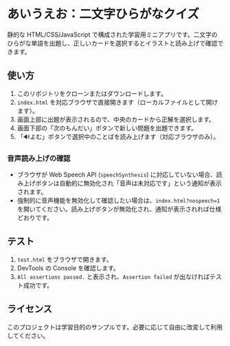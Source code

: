 # あいうえお：二文字ひらがなクイズ

静的な HTML/CSS/JavaScript で構成された学習用ミニアプリです。二文字のひらがな単語を出題し、正しいカードを選択するとイラストと読み上げで確認できます。

## 使い方
1. このリポジトリをクローンまたはダウンロードします。
2. `index.html` を対応ブラウザで直接開きます（ローカルファイルとして開けます）。
3. 画面上部に出題が表示されるので、中央のカードから正解を選択します。
4. 画面下部の「次のもんだい」ボタンで新しい問題を出題できます。
5. 「🔊よむ」ボタンで選択中のことばを読み上げます（対応ブラウザのみ）。

### 音声読み上げの確認
- ブラウザが Web Speech API (`speechSynthesis`) に対応していない場合、読み上げボタンは自動的に無効化され「音声は未対応です」という通知が表示されます。
- 強制的に音声機能を無効化して確認したい場合は、`index.html?nospeech=1` を開いてください。読み上げボタンが無効化され、通知が表示されれば仕様どおりです。

## テスト
1. `test.html` をブラウザで開きます。
2. DevTools の Console を確認します。
3. `All assertions passed.` と表示され、`Assertion failed` が出なければテスト成功です。

## ライセンス
このプロジェクトは学習目的のサンプルです。必要に応じて自由に改変して利用してください。
